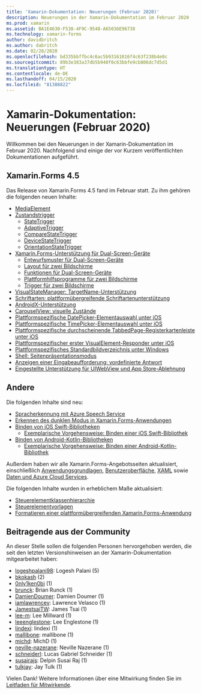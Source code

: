 ```yaml
---
title: 'Xamarin-Dokumentation: Neuerungen (Februar 2020)'
description: Neuerungen in der Xamarin-Dokumentation im Februar 2020
ms.prod: xamarin
ms.assetid: BA1E4630-F538-4F9C-9548-A65036E96738
ms.technology: xamarin-forms
author: davidbritch
ms.author: dabritch
ms.date: 02/28/2020
ms.openlocfilehash: bd335bbffbc4c6ac5b93161016f4c63f238b4e0c
ms.sourcegitcommit: 89b3e383a37db5b940f0c63bbfe9cb806dc7d5d1
ms.translationtype: HT
ms.contentlocale: de-DE
ms.lasthandoff: 04/15/2020
ms.locfileid: "81388822"
---
```

# <a name="xamarin-docs-whats-new-february-2020"></a>Xamarin-Dokumentation: Neuerungen (Februar 2020)

Willkommen bei den Neuerungen in der Xamarin-Dokumentation im Februar 2020. Nachfolgend sind einige der vor Kurzem veröffentlichten Dokumentationen aufgeführt.

## <a name="xamarinforms-45"></a>Xamarin.Forms 4.5

Das Release von Xamarin.Forms 4.5 fand im Februar statt. Zu ihm gehören die folgenden neuen Inhalte:

- [MediaElement](~/xamarin-forms/user-interface/mediaelement.md)
- [Zustandstrigger](~/xamarin-forms/app-fundamentals/triggers.md#state-triggers)
  - [StateTrigger](~/xamarin-forms/app-fundamentals/triggers.md#state-trigger)
  - [AdaptiveTrigger](~/xamarin-forms/app-fundamentals/triggers.md#adaptive-trigger)
  - [CompareStateTrigger](~/xamarin-forms/app-fundamentals/triggers.md#compare-state-trigger)
  - [DeviceStateTrigger](~/xamarin-forms/app-fundamentals/triggers.md#device-state-trigger)
  - [OrientationStateTrigger](~/xamarin-forms/app-fundamentals/triggers.md#orientation-state-trigger)
- [Xamarin.Forms-Unterstützung für Dual-Screen-Geräte](~/xamarin-forms/app-fundamentals/dual-screen/index.md)
  - [Entwurfsmuster für Dual-Screen-Geräte](~/xamarin-forms/app-fundamentals/dual-screen/design-patterns.md)
  - [Layout für zwei Bildschirme](~/xamarin-forms/app-fundamentals/dual-screen/twopaneview.md)
  - [Funktionen für Dual-Screen-Geräte](~/xamarin-forms/app-fundamentals/dual-screen/dual-screen-info.md)
  - [Plattformhilfsprogramme für zwei Bildschirme](~/xamarin-forms/app-fundamentals/dual-screen/dual-screen-helper.md)
  - [Trigger für zwei Bildschirme](~/xamarin-forms/app-fundamentals/dual-screen/triggers.md)  
- [VisualStateManager: TargetName-Unterstützung](~/xamarin-forms/user-interface/visual-state-manager.md#set-state-on-multiple-elements)
- [Schriftarten: plattformübergreifende Schriftartenunterstützung](~/xamarin-forms/user-interface/text/fonts.md#use-a-custom-font)
- [AndroidX-Unterstützung](~/xamarin-forms/platform/android/androidx-migration.md)
- [CarouselView: visuelle Zustände](~/xamarin-forms/user-interface/carouselview/interaction.md#define-visual-states)
- [Plattformspezifische DatePicker-Elementauswahl unter iOS](~/xamarin-forms/platform/ios/datepicker-selection.md)
- [Plattformspezifische TimePicker-Elementauswahl unter iOS](~/xamarin-forms/platform/ios/timepicker-selection.md)
- [Plattformspezifische durchscheinende TabbedPage-Registerkartenleiste unter iOS](~/xamarin-forms/platform/ios/tabbedpage-translucent-tabbar.md)
- [Plattformspezifischer erster VisualElement-Responder unter iOS](~/xamarin-forms/platform/ios/visualelement-first-responder.md)
- [Plattformspezifisches Standardbildverzeichnis unter Windows](~/xamarin-forms/platform/windows/default-image-directory.md)
- [Shell: Seitenpräsentationsmodus](~/xamarin-forms/app-fundamentals/shell/configuration.md#set-page-presentation-mode)
- [Anzeigen einer Eingabeaufforderung: vordefinierte Antwort](~/xamarin-forms/user-interface/pop-ups.md#display-a-prompt)
- [Eingestellte Unterstützung für UIWebView und App Store-Ablehnung](~/xamarin-forms/user-interface/webview.md#uiwebview-deprecation-and-app-store-rejection-itms-90809)

## <a name="other"></a>Andere

Die folgenden Inhalte sind neu:

- [Spracherkennung mit Azure Speech Service](~/xamarin-forms/data-cloud/azure-cognitive-services/speech-recognition.md)
- [Erkennen des dunklen Modus in Xamarin.Forms-Anwendungen](~/xamarin-forms/user-interface/theming/dark-mode.md)
- [Binden von iOS Swift-Bibliotheken](~/ios/platform/binding-swift/index.md)
  - [Exemplarische Vorgehensweise: Binden einer iOS Swift-Bibliothek](~/ios/platform/binding-swift/walkthrough.md)
- [Binden von Android-Kotlin-Bibliotheken](~/android/platform/binding-kotlin-library/index.md)
  - [Exemplarische Vorgehensweise: Binden einer Android-Kotlin-Bibliothek](~/android/platform/binding-kotlin-library/walkthrough.md)

Außerdem haben wir alle Xamarin.Forms-Angebotsseiten aktualisiert, einschließlich [Anwendungsgrundlagen](~/xamarin-forms/app-fundamentals/index.yml), [Benutzeroberfläche](~/xamarin-forms/user-interface/index.yml), [XAML](~/xamarin-forms/xaml/index.yml) sowie [Daten und Azure Cloud Services](~/xamarin-forms/data-cloud/index.yml).

Die folgenden Inhalte wurden in erheblichem Maße aktualisiert:

- [Steuerelementklassenhierarchie](~/xamarin-forms/internals/class-hierarchy.md)
- [Steuerelementvorlagen](~/xamarin-forms/app-fundamentals/templates/control-template.md)
- [Formatieren einer plattformübergreifenden Xamarin.Forms-Anwendung](~/get-started/quickstarts/styling.md)

## <a name="community-contributors"></a>Beitragende aus der Community

An dieser Stelle sollen die folgenden Personen hervorgehoben werden, die seit den letzten Versionshinweisen an der Xamarin-Dokumentation mitgearbeitet haben:

- [logeshpalani98](https://github.com/logeshpalani98): Logesh Palani (5)
- [bkokash](https://github.com/bkokash) (2)
- [0nly1ken0bi](https://github.com/0nly1ken0bi) (1)
- [brunck](https://github.com/brunck): Brian Runck (1)
- [DamienDoumer](https://github.com/DamienDoumer): Damien Doumer (1)
- [iamlawrencev](https://github.com/iamlawrencev): Lawrence Velasco (1)
- [JamestsaiTW](https://github.com/JamestsaiTW): James Tsai (1)
- [lee-m](https://github.com/lee-m): Lee Millward (1)
- [leeenglestone](https://github.com/leeenglestone): Lee Englestone (1)
- [lindexi](https://github.com/lindexi): lindexi (1)
- [mallibone](https://github.com/mallibone): mallibone (1)
- [michd](https://github.com/michd): MichD (1)
- [neville-nazerane](https://github.com/neville-nazerane): Neville Nazerane (1)
- [schneiderl](https://github.com/schneiderl): Lucas Gabriel Schneider (1)
- [susairajs](https://github.com/susairajs): Delpin Susai Raj (1)
- [tulkjay](https://github.com/tulkjay): Jay Tulk (1)

Vielen Dank! Weitere Informationen über eine Mitwirkung finden Sie im [Leitfaden für Mitwirkende](https://github.com/MicrosoftDocs/xamarin-docs/blob/live/CONTRIBUTING.md).
